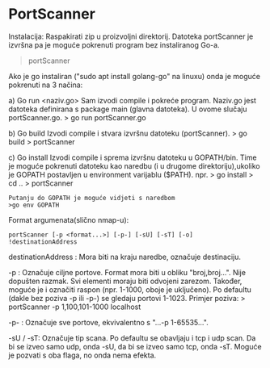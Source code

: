 # PortScanner

Instalacija:
Raspakirati zip u proizvoljni direktorij.
Datoteka portScanner je izvršna pa je moguće pokrenuti program bez instaliranog Go-a.
> portScanner <argumenti>


Ako je go instaliran ("sudo apt install golang-go" na linuxu) onda je moguće pokrenuti na 3 načina:

a) Go run <naziv.go> <argumenti>
    Sam izvodi compile i pokreće program.
    Naziv.go jest datoteka definirana s package main (glavna datoteka). U ovome slučaju portScanner.go.
    > go run portScanner.go <argumenti>

b) Go build
    Izvodi compile i stvara izvršnu datoteku (portScanner).
    > go build 
    > portScanner <argumenti>

c) Go install
    Izvodi compile i sprema izvršnu datoteku u GOPATH/bin. Time je moguće pokrenuti datoteku kao naredbu (i u drugome
    direktoriju),ukoliko je GOPATH postavljen u environment varijablu ($PATH). npr.
    > go install
    > cd ..
    > portScanner <argumenti>
    
    Putanju do GOPATH je moguće vidjeti s naredbom 
    >go env GOPATH



Format argumenata(slično nmap-u):

    portScanner [-p <format...>] [-p-] [-sU] [-sT] [-o] !destinationAddress

destinationAddress : Mora biti na kraju naredbe, označuje destinaciju.

-p <format> : Označuje ciljne portove. Format mora biti u obliku "broj,broj...". Nije dopušten razmak. Svi
    elementi moraju biti odvojeni zarezom. Također, moguće je i označiti raspon (npr. 1-1000, oboje je uključeno).
    Po defaultu (dakle bez poziva -p ili -p-) se gledaju portovi 1-1023. Primjer poziva:
    > portScanner -p 1,100,101-1000 localhost

-p- : Označuje sve portove, ekvivalentno s "...-p 1-65535...".

-sU / -sT: Označuje tip scana. Po defaultu se obavljaju i tcp i udp scan. Da bi se izveo samo udp, onda -sU, da bi se 
    izveo samo tcp, onda -sT. Moguće je pozvati s oba flaga, no onda nema efekta.

